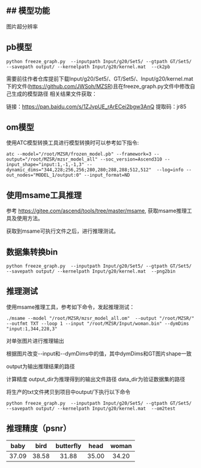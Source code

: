 ## ## 模型功能

图片超分辨率

## pb模型

```
python freeze_graph.py  --inputpath Input/g20/Set5/ --gtpath GT/Set5/ --savepath output/ --kernelpath Input/g20/kernel.mat  --ck2pb
```
需要前往作者仓库提前下载Input/g20/Set5/、GT/Set5/、Input/g20/kernel.mat下的文件(https://github.com/JWSoh/MZSR)且在freeze_graph.py文件中修改自己生成的模型路径
相关结果文件获取：

链接：https://pan.baidu.com/s/1ZJvpUE_rArECei2bgw3AnQ 
提取码：jr85

## om模型

使用ATC模型转换工具进行模型转换时可以参考如下指令:

```
atc --model="/root/MZSR/frozen_model.pb" --framework=3 --output="/root/MZSR/mzsr_model_all" --soc_version=Ascend310 --input_shape="input:1,-1,-1,3" --dynamic_dims="344,228;256,256;280,280;288,288;512,512"  --log=info --out_nodes="MODEL_1/output:0" --input_format=ND
```

## 使用msame工具推理

参考 https://gitee.com/ascend/tools/tree/master/msame, 获取msame推理工具及使用方法。

获取到msame可执行文件之后，进行推理测试。

## 数据集转换bin

```
python freeze_graph.py  --inputpath Input/g20/Set5/ --gtpath GT/Set5/ --savepath output/ --kernelpath Input/g20/kernel.mat  --png2bin
```

## 推理测试

使用msame推理工具，参考如下命令，发起推理测试： 

```
./msame --model "/root/MZSR/mzsr_model_all.om"  --output "/root/MZSR/" --outfmt TXT --loop 1 --input "/root/MZSR/Input/woman.bin" --dymDims "input:1,344,228,3" 
```

对单张图片进行推理输出

根据图片改变--input和--dymDims中的值，其中dymDims和GT图片shape一致

output为输出推理结果的路径

计算精度
output_dir为推理得到的输出文件路径
data_dir为验证数据集的路径

将生产的txt文件拷贝到项目中output/下执行以下命令

```
python freeze_graph.py  --inputpath Input/g20/Set5/ --gtpath GT/Set5/ --savepath output/ --kernelpath Input/g20/kernel.mat  --om2test
```

## 推理精度（psnr）

|baby|bird|butterfly|head|woman|
|:--:|:--:|:--:|:--:|:--:|
|37.09|38.58|31.88|35.00|34.20|
